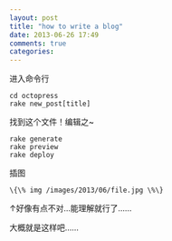 ```yaml
---
layout: post
title: "how to write a blog"
date: 2013-06-26 17:49
comments: true
categories: 
---
```

进入命令行

```
cd octopress
rake new_post[title]
```
找到这个文件！编辑之~

```
rake generate
rake preview
rake deploy
```
插图

```
\{\% img /images/2013/06/file.jpg \%\}
```
↑好像有点不对…能理解就行了……

大概就是这样吧……

